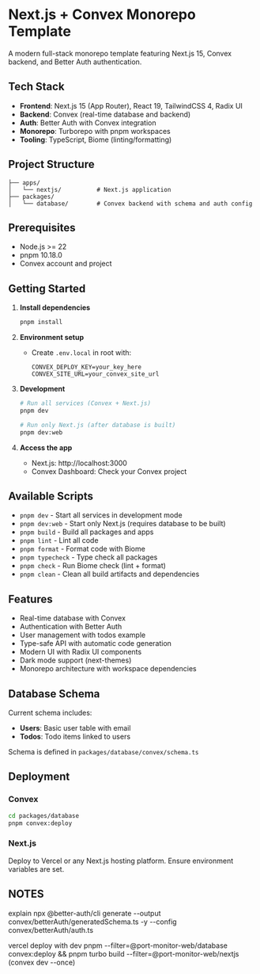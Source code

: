 # Next.js + Convex Monorepo Template

A modern full-stack monorepo template featuring Next.js 15, Convex backend, and Better Auth authentication.

## Tech Stack

- **Frontend**: Next.js 15 (App Router), React 19, TailwindCSS 4, Radix UI
- **Backend**: Convex (real-time database and backend)
- **Auth**: Better Auth with Convex integration
- **Monorepo**: Turborepo with pnpm workspaces
- **Tooling**: TypeScript, Biome (linting/formatting)

## Project Structure

```
├── apps/
│   └── nextjs/          # Next.js application
├── packages/
│   └── database/        # Convex backend with schema and auth config
```

## Prerequisites

- Node.js >= 22
- pnpm 10.18.0
- Convex account and project

## Getting Started

1. **Install dependencies**

   ```bash
   pnpm install
   ```

2. **Environment setup**

   - Create `.env.local` in root with:
     ```
     CONVEX_DEPLOY_KEY=your_key_here
     CONVEX_SITE_URL=your_convex_site_url
     ```

3. **Development**

   ```bash
   # Run all services (Convex + Next.js)
   pnpm dev

   # Run only Next.js (after database is built)
   pnpm dev:web
   ```

4. **Access the app**
   - Next.js: http://localhost:3000
   - Convex Dashboard: Check your Convex project

## Available Scripts

- `pnpm dev` - Start all services in development mode
- `pnpm dev:web` - Start only Next.js (requires database to be built)
- `pnpm build` - Build all packages and apps
- `pnpm lint` - Lint all code
- `pnpm format` - Format code with Biome
- `pnpm typecheck` - Type check all packages
- `pnpm check` - Run Biome check (lint + format)
- `pnpm clean` - Clean all build artifacts and dependencies

## Features

- Real-time database with Convex
- Authentication with Better Auth
- User management with todos example
- Type-safe API with automatic code generation
- Modern UI with Radix UI components
- Dark mode support (next-themes)
- Monorepo architecture with workspace dependencies

## Database Schema

Current schema includes:

- **Users**: Basic user table with email
- **Todos**: Todo items linked to users

Schema is defined in `packages/database/convex/schema.ts`

## Deployment

### Convex

```bash
cd packages/database
pnpm convex:deploy
```

### Next.js

Deploy to Vercel or any Next.js hosting platform. Ensure environment variables are set.

## NOTES

explain
npx @better-auth/cli generate --output convex/betterAuth/generatedSchema.ts -y --config convex/betterAuth/auth.ts

vercel deploy with dev
pnpm --filter=@port-monitor-web/database convex:deploy && pnpm turbo build --filter=@port-monitor-web/nextjs
(convex dev --once)
